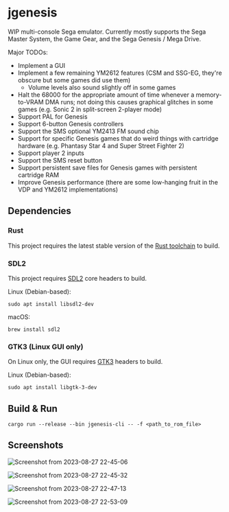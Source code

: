 # jgenesis

WIP multi-console Sega emulator. Currently mostly supports the Sega Master System, the Game Gear, and the Sega Genesis / Mega Drive.

Major TODOs:
* Implement a GUI
* Implement a few remaining YM2612 features (CSM and SSG-EG, they're obscure but some games did use them)
  * Volume levels also sound slightly off in some games
* Halt the 68000 for the appropriate amount of time whenever a memory-to-VRAM DMA runs; not doing this causes graphical glitches in some games (e.g. Sonic 2 in split-screen 2-player mode)
* Support PAL for Genesis
* Support 6-button Genesis controllers
* Support the SMS optional YM2413 FM sound chip
* Support for specific Genesis games that do weird things with cartridge hardware (e.g. Phantasy Star 4 and Super Street Fighter 2)
* Support player 2 inputs
* Support the SMS reset button
* Support persistent save files for Genesis games with persistent cartridge RAM
* Improve Genesis performance (there are some low-hanging fruit in the VDP and YM2612 implementations)

## Dependencies

### Rust

This project requires the latest stable version of the [Rust toolchain](https://doc.rust-lang.org/book/ch01-01-installation.html) to build.

### SDL2

This project requires [SDL2](https://www.libsdl.org/) core headers to build.

Linux (Debian-based):
```
sudo apt install libsdl2-dev
```

macOS:
```
brew install sdl2
```

### GTK3 (Linux GUI only)

On Linux only, the GUI requires [GTK3](https://www.gtk.org/) headers to build.

Linux (Debian-based):
```
sudo apt install libgtk-3-dev
```

## Build & Run

```
cargo run --release --bin jgenesis-cli -- -f <path_to_rom_file>
```

## Screenshots

![Screenshot from 2023-08-27 22-45-06](https://github.com/jsgroth/jgenesis/assets/1137683/7d1567ce-39ba-4645-9aff-3c6d6e0afb80)

![Screenshot from 2023-08-27 22-45-32](https://github.com/jsgroth/jgenesis/assets/1137683/90d96e18-57a8-4327-8d9d-385f55a718b3)

![Screenshot from 2023-08-27 22-47-13](https://github.com/jsgroth/jgenesis/assets/1137683/d2ec2bc6-de7d-4ff1-98c5-10a0c4db7391)

![Screenshot from 2023-08-27 22-53-09](https://github.com/jsgroth/jgenesis/assets/1137683/05a7c309-0706-4627-9b45-313f259cc494)
